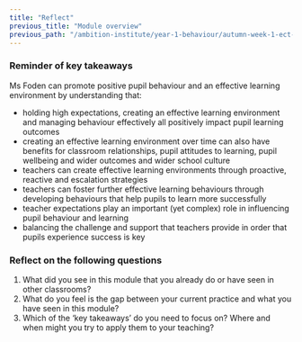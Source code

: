 ```yaml
---
title: "Reflect"
previous_title: "Module overview"
previous_path: "/ambition-institute/year-1-behaviour/autumn-week-1-ect-module-overview"
---
```


### Reminder of key takeaways

Ms Foden can promote positive pupil behaviour and an effective learning environment
by understanding that:

- holding high expectations, creating an effective learning environment and managing behaviour effectively all positively impact pupil learning outcomes
- creating an effective learning environment over time can also have benefits for classroom relationships, pupil attitudes to learning, pupil wellbeing and wider outcomes and wider school culture
- teachers can create effective learning environments through proactive, reactive and escalation strategies
- teachers can foster further effective learning behaviours through developing behaviours that help pupils to learn more successfully
- teacher expectations play an important (yet complex) role in influencing pupil behaviour and learning
- balancing the challenge and support that teachers provide in order that pupils experience success is key

### Reflect on the following questions

1. What did you see in this module that you already do or have seen in other classrooms?
2. What do you feel is the gap between your current practice and what you have seen in this module?
3. Which of the ‘key takeaways’ do you need to focus on? Where and when might you try to apply them to your teaching?
